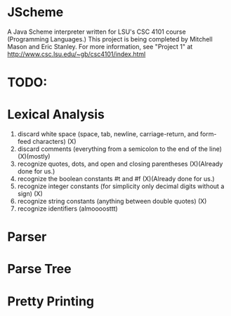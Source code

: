 JScheme
=======

A Java Scheme interpreter written for LSU's CSC 4101 course (Programming Languages.) This project is being completed by 
Mitchell Mason and Eric Stanley. For more information, see "Project 1" at http://www.csc.lsu.edu/~gb/csc4101/index.html

TODO:
=======
Lexical Analysis
======
1. discard white space (space, tab, newline, carriage-return, and form-feed characters) (X)
2. discard comments (everything from a semicolon to the end of the line)                (X)(mostly)
3. recognize quotes, dots, and open and closing parentheses                             (X)(Already done for us.)
4. recognize the boolean constants #t and #f                                            (X)(Already done for us.)
5. recognize integer constants (for simplicity only decimal digits without a sign)      (X)
6. recognize string constants (anything between double quotes)                          (X)
7. recognize identifiers                                                                (almoooosttt)

Parser
======

Parse Tree
======

Pretty Printing
======
